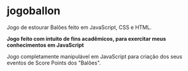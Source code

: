 # jogoballon
Jogo de estourar Balões feito em JavaScript, CSS e HTML.

**Jogo feito com intuito de fins acadêmicos, para exercitar meus conhecimentos em JavaScript**

Jogo completamente manipulável em JavaScript para criação dos seus eventos de Score Points dos "Balôes".
